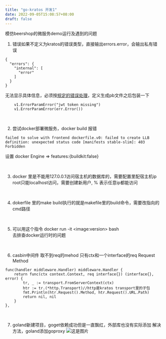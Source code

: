 ```yaml
---
title: "go-kratos 开发1"
date: 2022-09-05T15:08:57+08:00
draft: false
---
```

模仿beershop的微服务demo运行及遇到的问题

1. 错误如果不定义为kratos的错误类型，直接输出errors.error，会输出私有错误
```
{
  "errors": {
    "internal": [
      "error"
    ]
  }
}
```
无法显示具体信息，必须按[规定的错误处理](https://go-kratos.dev/docs/component/errors)，定义生成pb文件之后包装一下
```
    v1.ErrorParamError("jwt token missing")
    v1.ErrorParamError(err.Error())
```

 <br/> 

2. 尝试docker部署微服务，docker build 报错
```
failed to solve with frontend dockerfile.v0: failed to create LLB definition: unexpected status code [manifests stable-slim]: 403 Forbidden
```
设置 docker Engine => features:{buildkit:false}

<br/>

3. docker 里是不能用127.0.0.1访问宿主机的数据库的，需要配置里配宿主机ip  
root只能localhost访问，需要创建新用户, % 表示任意ip都能访问

<br/>

4. dokerfile 里的make build执行的就是makefile里的build命令，需要改指向的cmd路径

<br/>

5. 可以用这个指令 docker run -it \<image:version\> bash  
去排查docker运行时的问题

<br/>

6. casbin中间件 取不到req的mehod
只有ctx和一个interface的req
Request Method  
```
func(handler middleware.Handler) middleware.Handler {
    return func(ctx context.Context, req interface{}) (interface{}, error) {
        tr, _ := transport.FromServerContext(ctx)
        htr := tr.(*http.Transport)//http是kratos transport里的子包
        fmt.Println(htr.Request().Method, htr.Request().URL.Path)
        return nil, nil
    }
},
```

<br/>

7. goland新建项目，goget依赖成功但是一直飘红，外部库也没有实际添加
  解决方法，goland添加goproxy
![这是图片](/img/2.png) 